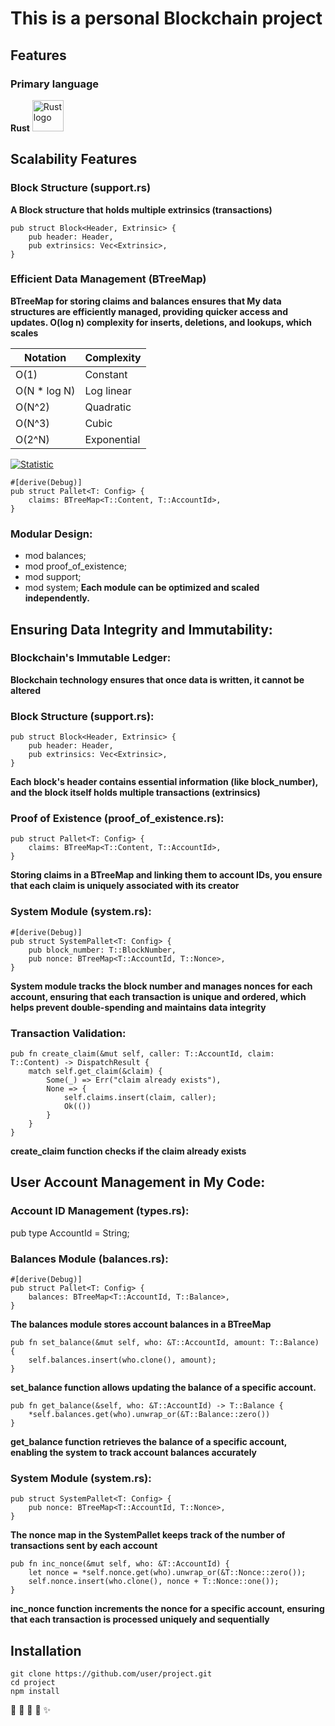 # This is a personal Blockchain project
## Features
### Primary language 
__Rust__ <a href="https://doc.rust-lang.org/std/primitive.str.html">
  <img src="https://th.bing.com/th/id/OIP.pnTN1j0W6CEtmtji83uENQHaE8?rs=1&pid=ImgDetMain/50" alt="Rust logo" width="50" />
</a>


## Scalability Features
### Block Structure (support.rs)
__A Block structure that holds multiple extrinsics (transactions)__

```
pub struct Block<Header, Extrinsic> {
    pub header: Header,
    pub extrinsics: Vec<Extrinsic>,
}
```

### Efficient Data Management (BTreeMap)
__BTreeMap for storing claims and balances ensures that My data structures are efficiently managed, providing quicker access and updates. O(log n) complexity for inserts, deletions, and lookups, which scales__

| Notation   | Complexity   |
|------------|--------------|
| O(1)       | Constant     |
| O(N * log N) | Log linear  |
| O(N^2)     | Quadratic    |
| O(N^3)     | Cubic        |
| O(2^N)     | Exponential  |


[![Statistic](https://media.geeksforgeeks.org/wp-content/cdn-uploads/20220812122843/Logarithmic-time-complexity-blog-1.jpg)](https://media.geeksforgeeks.org/wp-content/cdn-uploads/20220812122843/Logarithmic-time-complexity-blog-1.jpg)



```
#[derive(Debug)]
pub struct Pallet<T: Config> {
    claims: BTreeMap<T::Content, T::AccountId>,
}
```

### Modular Design:
- mod balances;
- mod proof_of_existence;
- mod support;
- mod system;
__Each module can be optimized and scaled independently.__

## Ensuring Data Integrity and Immutability:

### Blockchain's Immutable Ledger:
__Blockchain technology ensures that once data is written, it cannot be altered__

### Block Structure (support.rs):

```
pub struct Block<Header, Extrinsic> {
    pub header: Header,
    pub extrinsics: Vec<Extrinsic>,
}
```


__Each block's header contains essential information (like block_number), and the block itself holds multiple transactions (extrinsics)__

### Proof of Existence (proof_of_existence.rs):

```
pub struct Pallet<T: Config> {
    claims: BTreeMap<T::Content, T::AccountId>,
}
```
__Storing claims in a BTreeMap and linking them to account IDs, you ensure that each claim is uniquely associated with its creator__

### System Module (system.rs):


```
#[derive(Debug)]
pub struct SystemPallet<T: Config> {
    pub block_number: T::BlockNumber,
    pub nonce: BTreeMap<T::AccountId, T::Nonce>,
}
```


__System module tracks the block number and manages nonces for each account, ensuring that each transaction is unique and ordered, which helps prevent double-spending and maintains data integrity__

### Transaction Validation:


``` 
pub fn create_claim(&mut self, caller: T::AccountId, claim: T::Content) -> DispatchResult {
    match self.get_claim(&claim) {
        Some(_) => Err("claim already exists"),
        None => {
            self.claims.insert(claim, caller);
            Ok(())
        }
    }
}
```

__create_claim function checks if the claim already exists__

## User Account Management in My Code:

### Account ID Management (types.rs):

pub type AccountId = String;


### Balances Module (balances.rs):
```
#[derive(Debug)]
pub struct Pallet<T: Config> {
    balances: BTreeMap<T::AccountId, T::Balance>,
}

```
__The balances module stores account balances in a BTreeMap__


```
pub fn set_balance(&mut self, who: &T::AccountId, amount: T::Balance) {
    self.balances.insert(who.clone(), amount);
}
```


__set_balance function allows updating the balance of a specific account.__


```
pub fn get_balance(&self, who: &T::AccountId) -> T::Balance {
    *self.balances.get(who).unwrap_or(&T::Balance::zero())
}
```


__get_balance function retrieves the balance of a specific account, enabling the system to track account balances accurately__

### System Module (system.rs):

```
pub struct SystemPallet<T: Config> {
    pub nonce: BTreeMap<T::AccountId, T::Nonce>,
}
```


__The nonce map in the SystemPallet keeps track of the number of transactions sent by each account__


```
pub fn inc_nonce(&mut self, who: &T::AccountId) {
    let nonce = *self.nonce.get(who).unwrap_or(&T::Nonce::zero());
    self.nonce.insert(who.clone(), nonce + T::Nonce::one());
}
```

__inc_nonce function increments the nonce for a specific account, ensuring that each transaction is processed uniquely and sequentially__


## Installation
```
git clone https://github.com/user/project.git
cd project
npm install
```
:rocket:
:tada: 
:bug:
:memo: 
:sparkles:
